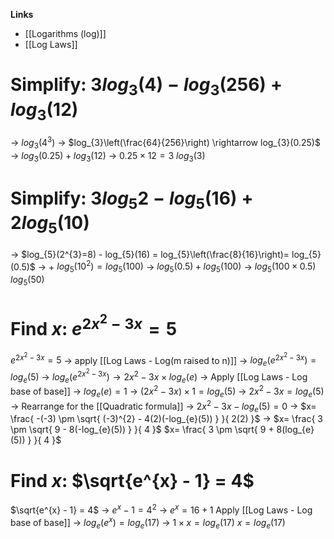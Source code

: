 **Links**
- [[Logarithms (log)]] 
- [[Log Laws]]

# Simplify: $3log_{3}(4) - log_{3}(256) + log_{3}(12)$
-> $log_{3}(4^{3})$
	-> $log_{3}\left(\frac{64}{256}\right) \rightarrow log_{3}(0.25)$
-> $log_{3}(0.25) + log_{3}(12)$
	-> $0.25 \times 12 = 3$
$log_{3}(3)$

# Simplify: $3log_{5}2 - log_{5}(16) + 2log_{5}(10)$
-> $log_{5}(2^{3}=8) - log_{5}(16) = log_{5}\left(\frac{8}{16}\right)= log_{5}(0.5)$
-> + $log_{5}(10^{2})= log_{5}(100)$
-> $log_{5}(0.5) + log_{5}(100)$
	-> $log_{5}(100\times0.5)$
$log_{5}(50)$

# Find $x$: $e^{2x^{2}-3x} = 5$
$e^{2x^{2}-3x} = 5$
-> apply [[Log Laws - Log(m raised to n)]]
	-> $log_{e}(e^{2x^{2}-3x}) = log_{e}(5)$
		-> $log_{e}(e^{2x^{2}-3x}) \rightarrow 2x^{2}-3x \times log_{e}(e)$ 
-> Apply [[Log Laws - Log base of base]] 
	-> $log_{e}(e) = 1$
-> $(2x^{2} - 3x) \times 1 = log_{e}(5)$
-> $2x^{2} - 3x = log_{e}(5)$
-> Rearrange for the [[Quadratic formula]] 
	-> $2x^{2} - 3x - log_{e}(5)= 0$
-> $x= \frac{ -(-3) \pm \sqrt{ (-3)^{2} - 4(2)(-log_{e}(5)) } }{ 2(2) }$
-> $x= \frac{ 3 \pm \sqrt{ 9 - 8(-log_{e}(5)) } }{ 4 }$
$x= \frac{ 3 \pm \sqrt{ 9 + 8(log_{e}(5)) } }{ 4 }$


# Find $x$: $\sqrt{e^{x} - 1} = 4$
$\sqrt{e^{x} - 1} = 4$
-> $e^{x} - 1 = 4^{2}$
-> $e^{x} = 16+1$
Apply [[Log Laws - Log base of base]] 
-> $log_{e}(e^{x}) = log_{e}(17)$
-> $1 \times x = log_{e}(17)$
$x = log_{e}(17)$
